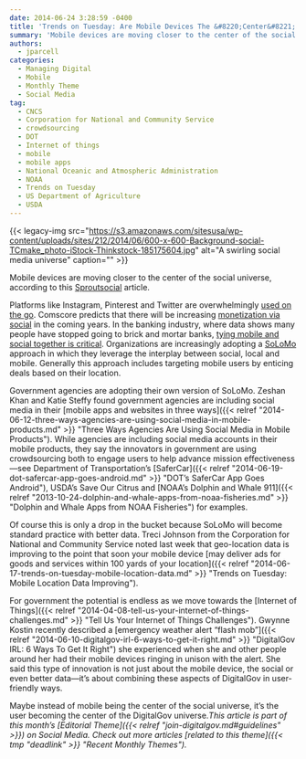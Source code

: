 ```yaml
---
date: 2014-06-24 3:28:59 -0400
title: 'Trends on Tuesday: Are Mobile Devices The &#8220;Center&#8221; of Social Universe?'
summary: 'Mobile devices are moving closer to the center of the social universe, according to this Sproutsocial article. Platforms like Instagram, Pinterest and Twitter are overwhelmingly used on the go. Comscore predicts that there will be increasing monetization via social in the coming years. In the banking industry, where data shows many people have stopped going to'
authors:
  - jparcell
categories:
  - Managing Digital
  - Mobile
  - Monthly Theme
  - Social Media
tag:
  - CNCS
  - Corporation for National and Community Service
  - crowdsourcing
  - DOT
  - Internet of things
  - mobile
  - mobile apps
  - National Oceanic and Atmospheric Administration
  - NOAA
  - Trends on Tuesday
  - US Department of Agriculture
  - USDA
---
```


{{< legacy-img src="https://s3.amazonaws.com/sitesusa/wp-content/uploads/sites/212/2014/06/600-x-600-Background-social-TCmake_photo-iStock-Thinkstock-185175604.jpg" alt="A swirling social media universe" caption="" >}} 

Mobile devices are moving closer to the center of the social universe, according to this [Sproutsocial](http://sproutsocial.com/insights/trends-2014-social-mobile-synonymous-now-heres/) article.

Platforms like Instagram, Pinterest and Twitter are overwhelmingly [used on the go](http://mashable.com/2014/04/03/social-media-mobile-chart/). Comscore predicts that there will be increasing [monetization via social](http://www.comscore.com/Insights/Presentations_and_Whitepapers/2014/2014_US_Digital_Future_in_Focus) in the coming years. In the banking industry, where data shows many people have stopped going to brick and mortar banks, [tying mobile and social together is critical](http://www.banktech.com/channels/social-and-mobile-the-digital-cement/240168488). Organizations are increasingly adopting a [SoLoMo](http://engage.synecoretech.com/marketing-technology-for-growth/bid/193310/Marketing-Goes-SoLoMo) approach in which they leverage the interplay between social, local and mobile. Generally this approach includes targeting mobile users by enticing deals based on their location.

Government agencies are adopting their own version of SoLoMo. Zeshan Khan and Katie Steffy found government agencies are including social media in their [mobile apps and websites in three ways]({{< relref "2014-06-12-three-ways-agencies-are-using-social-media-in-mobile-products.md" >}} "Three Ways Agencies Are Using Social Media in Mobile Products"). While agencies are including social media accounts in their mobile products, they say the innovators in government are using crowdsourcing both to engage users to help advance mission effectiveness—see Department of Transportation&#8217;s [SaferCar]({{< relref "2014-06-19-dot-safercar-app-goes-android.md" >}} "DOT’s SaferCar App Goes Android"), USDA&#8217;s Save Our Citrus and [NOAA&#8217;s Dolphin and Whale 911]({{< relref "2013-10-24-dolphin-and-whale-apps-from-noaa-fisheries.md" >}} "Dolphin and Whale Apps from NOAA Fisheries") for examples.

Of course this is only a drop in the bucket because SoLoMo will become standard practice with better data. Treci Johnson from the Corporation for National and Community Service noted last week that geo-location data is improving to the point that soon your mobile device [may deliver ads for goods and services within 100 yards of your location]({{< relref "2014-06-17-trends-on-tuesday-mobile-location-data.md" >}} "Trends on Tuesday: Mobile Location Data Improving").

For government the potential is endless as we move towards the [Internet of Things]({{< relref "2014-04-08-tell-us-your-internet-of-things-challenges.md" >}} "Tell Us Your Internet of Things Challenges"). Gwynne Kostin recently described a [emergency weather alert &#8220;flash mob&#8221;]({{< relref "2014-06-10-digitalgov-irl-6-ways-to-get-it-right.md" >}} "DigitalGov IRL: 6 Ways To Get It Right") she experienced when she and other people around her had their mobile devices ringing in unison with the alert. She said this type of innovation is not just about the mobile device, the social or even better data—it&#8217;s about combining these aspects of DigitalGov in user-friendly ways.

Maybe instead of mobile being the center of the social universe, it&#8217;s the user becoming the center of the DigitalGov universe._This article is part of this month&#8217;s [Editorial Theme]({{< relref "join-digitalgov.md#guidelines" >}}) on Social Media. Check out more articles [related to this theme]({{< tmp "deadlink" >}} "Recent Monthly Themes")._